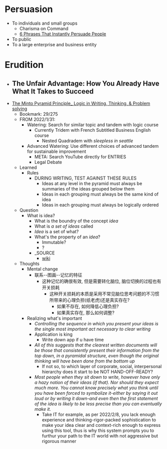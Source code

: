 # Persuasion
- To individuals and small groups
  - Charisma on Command
  - [6 Phrases That Instantly Persuade People](https://www.youtube.com/watch?v=QqFnn_spo4c)
- To public
- To a large enterprise and business entity


# Erudition
- The Unfair Advantage: How You Already Have What It Takes to Succeed
  - 
- [The Minto Pyramid Principle_ Logic in Writing, Thinking, & Problem solving](https://drive.google.com/file/d/19u_QJYZ_n-sDVwu0-1FtrGipHZd9AJjD/view?usp=sharing)
  - Bookmark: 29/275
  - FROM 2022/1/31:
    - Watering: Search for similar topic and tandem with logic course
      - Currently Tridem with French Subtitled Business English course
        - Nested Quadradem with *sleepless in seattle*
    - Advanced Watering: Use different choices of advanced tandem for sustainable improvement
      - META: Search YouTube directly for ENTRIES
      - Legal Debate
  - Learned
    - Rules
      - DURING WRITING, TEST AGAINST THESE RULES
        - Ideas at any level in the pyramid must always be summaries of the ideas grouped below them
        - Ideas in each grouping must always be the same kind of idea
        - Ideas in each grouping must always be logically ordered
  - Question
    - What is idea?
      - What is the boundry of the concept *idea*
      - What is *a set of ideas* called
      - *Idea* is a set of what?
      - What's the property of an *idea*?
        - Immutable?
        - ?
      - _SOURCE
        - [wiki](https://en.wikipedia.org/wiki/Idea)
  - Thoughts
    - Mental change
      - 联系--图画--记忆的特征
        - 这种记忆的确很有效, 但是需要转化脑位, 脑位切换的过程也有开关损耗
          - 这种开关损耗的本质是采用不常见脑位思考问题的不习惯所带来的心理负担(纸老虎)还是真实存在?
            - 如果不存在, 如何降低心理负担?
            - 如果真实存在, 那么如何调整?
    - Realizing what's important
      - *Controlling the sequence in which you present your ideas is the single most important act necessary to clear writing*
      - Application is king
        - Write down app if u have time
      - *All of this suggests that the clearest written documents will be those that consistently present their information from the top down, in a pyramidal structure, even though the original thinking will have been done from the bottom up*
        - If not so, to which layer of corporate, social, interpersonal hierarchy does it start to be NOT HAND-OFF-READY?
      - *Most people when they sit down to write, however have only a hazy notion of their ideas (if that). Nor should they expect much more. You cannot know precisely what you think until you have been forced to symbolize it-either by saying it out loud or by writing it down-and even then the first statement of the idea is likely to be less precise than you can eventually make it.*
        - Take IT for example, as per 2022/2/8, you lack enough experience and thinking-rigor-packed sophistication to make your idea clear and context-rich enough to express using this tool, thus is why this system prompts you to furthur your path to the IT world with not aggressive but rigorous manner